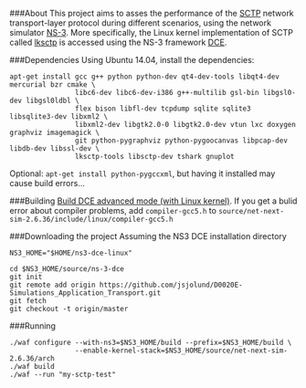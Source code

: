 ###About
This project aims to asses the performance of the [SCTP](https://en.wikipedia.org/wiki/Stream_Control_Transmission_Protocol) network transport-layer protocol during different scenarios, using the network simulator [NS-3](https://www.nsnam.org/). More specifically, the Linux kernel implementation of SCTP called [lksctp](http://lksctp.sourceforge.net/) is accessed using the NS-3 framework [DCE](https://www.nsnam.org/overview/projects/direct-code-execution/).

###Dependencies
Using Ubuntu 14.04, install the dependencies:

```
apt-get install gcc g++ python python-dev qt4-dev-tools libqt4-dev mercurial bzr cmake \
                libc6-dev libc6-dev-i386 g++-multilib gsl-bin libgsl0-dev libgsl0ldbl \
                flex bison libfl-dev tcpdump sqlite sqlite3 libsqlite3-dev libxml2 \
                libxml2-dev libgtk2.0-0 libgtk2.0-dev vtun lxc doxygen graphviz imagemagick \
                git python-pygraphviz python-pygoocanvas libpcap-dev libdb-dev libssl-dev \
                lksctp-tools libsctp-dev tshark gnuplot
```
Optional: ```apt-get install python-pygccxml```, but having it installed may cause build errors...

###Building
[Build DCE advanced mode  (with Linux kernel)](https://www.nsnam.org/docs/dce/manual/html/getting-started.html#building-dce-advanced-mode-with-linux-kernel).
If you get a bulid error about compiler problems, add ```compiler-gcc5.h``` to ```source/net-next-sim-2.6.36/include/linux/compiler-gcc5.h```

###Downloading the project
Assuming the NS3 DCE installation directory
```
NS3_HOME="$HOME/ns3-dce-linux"
```
```
cd $NS3_HOME/source/ns-3-dce
git init
git remote add origin https://github.com/jsjolund/D0020E-Simulations_Application_Transport.git
git fetch
git checkout -t origin/master
```

###Running
```
./waf configure --with-ns3=$NS3_HOME/build --prefix=$NS3_HOME/build \
                --enable-kernel-stack=$NS3_HOME/source/net-next-sim-2.6.36/arch
./waf build
./waf --run "my-sctp-test"
```
